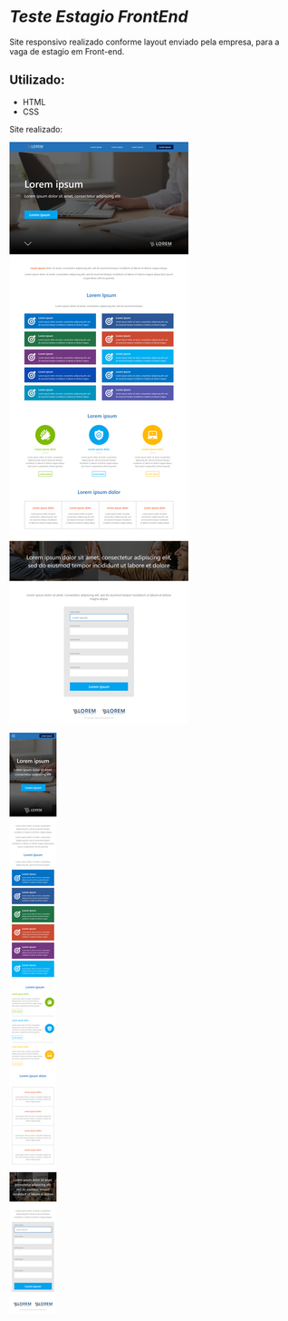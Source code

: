 
# *Teste Estagio FrontEnd*
 
Site responsivo realizado conforme layout enviado pela empresa, para a vaga de estagio em Front-end.

## Utilizado:
* HTML
* CSS


Site realizado: 


![VERSÃO DESKTOP](assets_img/desktop.png)

![VERSÃO MOBILE](assets_img/mobile.png)

